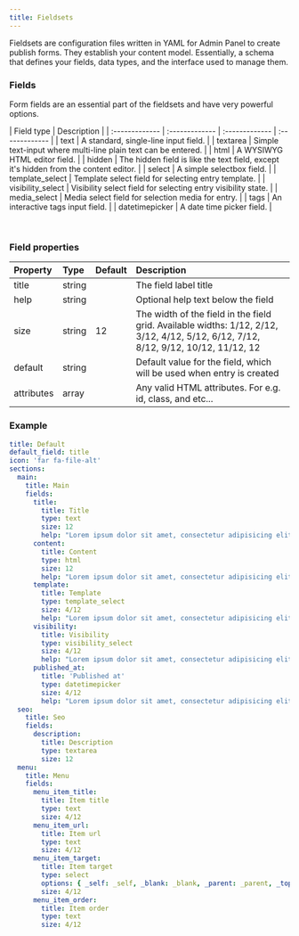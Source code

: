 ```yaml
---
title: Fieldsets
---
```


Fieldsets are configuration files written in YAML for Admin Panel to create publish forms. They establish your content model. Essentially, a schema that defines your fields, data types, and the interface used to manage them.

### Fields

Form fields are an essential part of the fieldsets and have very powerful options.

| Field type | Description |
| :------------- | :------------- | :------------- | :------------- |
| text | A standard, single-line input field. |
| textarea | Simple text-input where multi-line plain text can be entered. |
| html | A WYSIWYG HTML editor field. |
| hidden | The hidden field is like the text field, except it's hidden from the content editor. |
| select | A simple selectbox field. |
| template_select | Template select field for selecting entry template. |
| visibility_select | Visibility select field for selecting entry visibility state. |
| media_select | Media select field for selection media for entry. |
| tags | An interactive tags input field. |
| datetimepicker | A date time picker field. |

<br>

### Field properties

| Property    | Type     | Default | Description |
| :------------- | :------------- | :------------- | :------------- |
| title | string | | The field label title |
| help | string | | Optional help text below the field |
| size | string | 12 | The width of the field in the field grid. Available widths: 1/12, 2/12, 3/12, 4/12, 5/12, 6/12, 7/12, 8/12, 9/12, 10/12, 11/12, 12 |
| default | string | | Default value for the field, which will be used when entry is created |
| attributes | array | | Any valid HTML attributes. For e.g. id, class, and etc... |

### Example

```yaml
title: Default
default_field: title
icon: 'far fa-file-alt'
sections:
  main:
    title: Main
    fields:
      title:
        title: Title
        type: text
        size: 12
        help: "Lorem ipsum dolor sit amet, consectetur adipisicing elit"
      content:
        title: Content
        type: html
        size: 12
        help: "Lorem ipsum dolor sit amet, consectetur adipisicing elit"
      template:
        title: Template
        type: template_select
        size: 4/12
        help: "Lorem ipsum dolor sit amet, consectetur adipisicing elit"
      visibility:
        title: Visibility
        type: visibility_select
        size: 4/12
        help: "Lorem ipsum dolor sit amet, consectetur adipisicing elit"
      published_at:
        title: 'Published at'
        type: datetimepicker
        size: 4/12
        help: "Lorem ipsum dolor sit amet, consectetur adipisicing elit"
  seo:
    title: Seo
    fields:
      description:
        title: Description
        type: textarea
        size: 12
  menu:
    title: Menu
    fields:
      menu_item_title:
        title: Item title
        type: text
        size: 4/12
      menu_item_url:
        title: Item url
        type: text
        size: 4/12
      menu_item_target:
        title: Item target
        type: select
        options: { _self: _self, _blank: _blank, _parent: _parent, _top: _top }
        size: 4/12
      menu_item_order:
        title: Item order
        type: text
        size: 4/12
```
